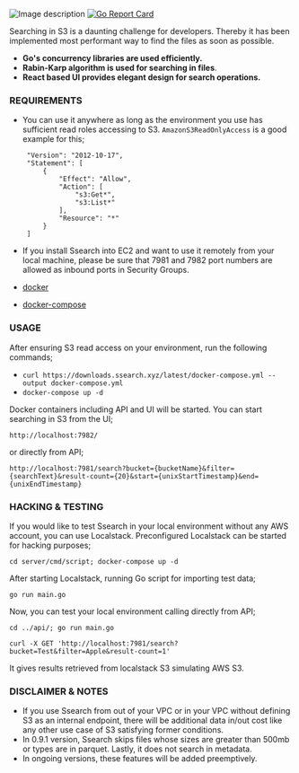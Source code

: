 ![Image description](https://ssearch.xyz/assets/logo_white_background.jpg)
[![Go Report Card](https://goreportcard.com/badge/github.com/ardaguclu/ssearch)](https://goreportcard.com/report/github.com/ardaguclu/ssearch)

Searching in S3 is a daunting challenge for developers. Thereby it has been implemented most performant way to find the files as soon as possible.

* **Go's concurrency libraries are used efficiently.** 
* **Rabin-Karp algorithm is used for searching in files**.
* **React based UI provides elegant design for search operations.**

### REQUIREMENTS

* You can use it anywhere as long as the environment you use has sufficient read roles accessing to S3. `AmazonS3ReadOnlyAccess` is a good example for this;
  
       "Version": "2012-10-17",
       "Statement": [
           {
               "Effect": "Allow",
               "Action": [
                   "s3:Get*",
                   "s3:List*"
               ],
               "Resource": "*"
           }
       ]
 
 * If you install Ssearch into EC2 and want to use it remotely from your local machine, please be sure that 7981 and 7982 port 
 numbers are allowed as inbound ports in Security Groups.
 * [docker](https://docs.docker.com/install/)
 * [docker-compose](https://docs.docker.com/compose/install/)

### USAGE  
 After ensuring S3 read access on your environment, run the following commands;
 
 * `curl https://downloads.ssearch.xyz/latest/docker-compose.yml --output docker-compose.yml`
 * `docker-compose up -d`

Docker containers including API and UI will be started. You can start searching in S3 from the UI;

`http://localhost:7982/` 

or directly from API;

`http://localhost:7981/search?bucket={bucketName}&filter={searchText}&result-count={20}&start={unixStartTimestamp}&end={unixEndTimestamp}`

### HACKING & TESTING

If you would like to test Ssearch in your local environment without any AWS account, you can use Localstack. 
Preconfigured Localstack can be started for hacking purposes;

`cd server/cmd/script; docker-compose up -d`

After starting Localstack, running Go script for importing test data;

`go run main.go`

Now, you can test your local environment calling directly from API;

`cd ../api/; go run main.go`

`curl -X GET 'http://localhost:7981/search?bucket=Test&filter=Apple&result-count=1'`

It gives results retrieved from localstack S3 simulating AWS S3.

### DISCLAIMER & NOTES

* If you use Ssearch from out of your VPC or in your VPC without defining S3 as an internal endpoint, there will be additional data in/out cost
like any other use case of S3 satisfying former conditions.
* In 0.9.1 version, Ssearch skips files whose sizes are greater than 500mb or types are in parquet. Lastly, it does not search in metadata.
* In ongoing versions, these features will be added preemptively.